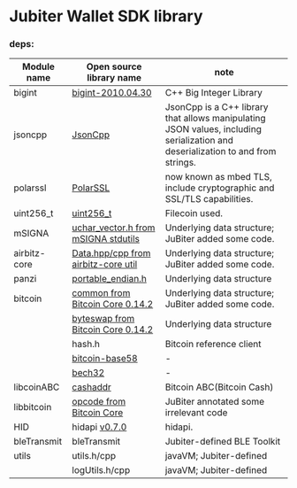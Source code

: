# Jubiter Wallet SDK library

### deps:
| Module name | Open source library name | note |
|-----------------|-------------------------------|-------|
| bigint | [bigint-2010.04.30](https://mattmccutchen.net/bigint/bigint-2010.04.30.tar.bz2) | C++ Big Integer Library |
| jsoncpp | [JsonCpp](https://github.com/open-source-parsers/jsoncpp) | JsonCpp is a C++ library that allows manipulating JSON values, including serialization and deserialization to and from strings. |
| polarssl | [PolarSSL](https://tls.mbed.org/) | now known as mbed TLS, include cryptographic and SSL/TLS capabilities. |
| uint256_t | [uint256_t](https://github.com/calccrypto/uint256_t.git) | Filecoin used. |
| mSIGNA | [uchar_vector.h from mSIGNA stdutils](https://github.com/ciphrex/mSIGNA/blob/master/deps/stdutils/src/uchar_vector.h) | Underlying data structure; JuBiter added some code. |
| airbitz-core | [Data.hpp/cpp from airbitz-core util](https://github.com/EdgeApp/airbitz-core.git) | Underlying data structure; JuBiter added some code. |
| panzi | [portable_endian.h](https://gist.github.com/panzi/6856583) | Underlying data structure |
| bitcoin | [common from Bitcoin Core 0.14.2](https://bitcoindoxygen.art/doge/common_8h_source.html) | Underlying data structure; JuBiter added some code. |
| | [byteswap from Bitcoin Core 0.14.2](https://bitcoindoxygen.art/doge/byteswap_8h_source.html) | Underlying data structure |
| | hash.h | Bitcoin reference client |
| | [bitcoin-base58](https://github.com/bitcoin/bitcoin/tree/master/src) | - |
| | [bech32](https://github.com/bitcoin/bitcoin/tree/master/src) | - |
| libcoinABC | [cashaddr](https://github.com/Bitcoin-ABC/bitcoin-abc/tree/master/src) | Bitcoin ABC(Bitcoin Cash) |
| libbitcoin | [opcode from Bitcoin Core](https://github.com/libbitcoin/libbitcoin) | JuBiter annotated some irrelevant code |
| HID | hidapi [v0.7.0](http://www.signal11.us/oss/hidapi/) | hidapi. |
| bleTransmit | bleTransmit | Jubiter-defined BLE Toolkit |
| utils | utils.h/cpp | javaVM; Jubiter-defined |
| | logUtils.h/cpp | javaVM; Jubiter-defined |
